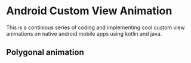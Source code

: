 # Android Custom View Animation
This is a continious series of coding and implementing cool custom view animations on native android mobile apps using kotlin and java.
<br>
## Polygonal animation
